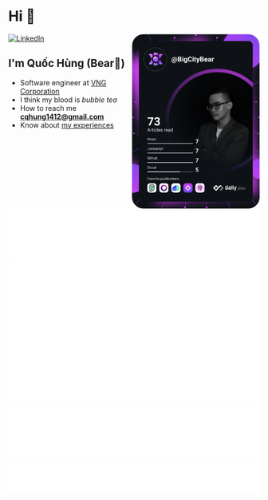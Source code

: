 # Hi 👋

<div align="left">
  <a href="https://www.linkedin.com/in/cqhung1412/">
    <img
      src="https://img.shields.io/static/v1?logo=linkedin&style=flat-square&color=0072b1&label=LinkedIn&message=%E2%98%86"
      alt="LinkedIn"
    />
  </a>
  <a href="https://app.daily.dev/BigCityBear">
    <img 
        src="https://github.com/cqhung1412/cqhung1412/blob/main/devcard.svg" 
        alt="Chiêm Quốc Hùng's Dev Card"
        align="right"
        class="devcard"
        width=256
    />
  </a>
</div>

## I'm Quốc Hùng (Bear🧸)
- Software engineer at [VNG Corporation](https://www.facebook.com/VNGCorporation.Page/)
- I think my blood is *bubble tea*
- How to reach me **cqhung1412@gmail.com**
- Know about [my experiences](https://www.canva.com/design/DAEsoni-0io/h6fDx7VjmQKzWjh2hYY6EQ/view?utm_content=DAEsoni-0io&utm_campaign=designshare&utm_medium=link&utm_source=publishsharelink)

![Metrics Top Tracks](/metrics.top-tracks.svg)
![Metrics Random Tracks](/metrics.random-tracks.svg)
![Metrics Starred Topics](/metrics.starred-topics.svg)
![Metrics Fortune](/metrics.fortune.svg)
